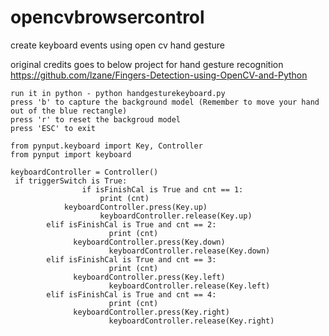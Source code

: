 # opencvbrowsercontrol
create keyboard events using open cv hand gesture

original credits goes to below project for hand gesture recognition
https://github.com/lzane/Fingers-Detection-using-OpenCV-and-Python


    run it in python - python handgesturekeyboard.py
    press 'b' to capture the background model (Remember to move your hand out of the blue rectangle)
    press 'r' to reset the backgroud model
    press 'ESC' to exit

```
from pynput.keyboard import Key, Controller
from pynput import keyboard

keyboardController = Controller()
 if triggerSwitch is True:
                if isFinishCal is True and cnt == 1:
                    print (cnt)
		    keyboardController.press(Key.up)
                    keyboardController.release(Key.up)
		elif isFinishCal is True and cnt == 2:
                      print (cnt)
		      keyboardController.press(Key.down)
                      keyboardController.release(Key.down)
		elif isFinishCal is True and cnt == 3:
                      print (cnt)
		      keyboardController.press(Key.left)
                      keyboardController.release(Key.left)
		elif isFinishCal is True and cnt == 4:
                      print (cnt)
		      keyboardController.press(Key.right)
                      keyboardController.release(Key.right)
		    

```
